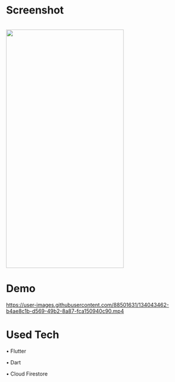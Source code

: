 # Screenshot
<br>

<img src="https://user-images.githubusercontent.com/88501631/134042982-c7eaf056-e20e-4aba-9ae6-c5b097443e64.png" width="320" height="650"/>
<br>




# Demo




https://user-images.githubusercontent.com/88501631/134043462-b4ae8c1b-d569-49b2-8a87-fca150940c90.mp4


# Used Tech
• Flutter

• Dart

• Cloud Firestore
